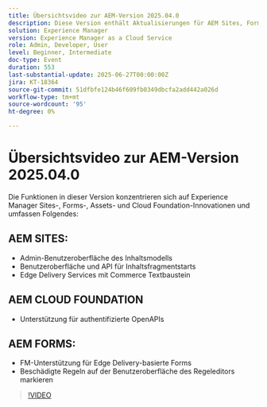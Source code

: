 ```yaml
---
title: Übersichtsvideo zur AEM-Version 2025.04.0
description: Diese Version enthält Aktualisierungen für AEM Sites, Forms, Assets und Cloud Foundation, einschließlich neuer Benutzeroberflächen, Edge Delivery-Unterstützung und OpenAPI-Authentifizierung.
solution: Experience Manager
version: Experience Manager as a Cloud Service
role: Admin, Developer, User
level: Beginner, Intermediate
doc-type: Event
duration: 553
last-substantial-update: 2025-06-27T00:00:00Z
jira: KT-18364
source-git-commit: 51dfbfe124b46f609fb0349dbcfa2add442a026d
workflow-type: tm+mt
source-wordcount: '95'
ht-degree: 0%

---
```



# Übersichtsvideo zur AEM-Version 2025.04.0

Die Funktionen in dieser Version konzentrieren sich auf Experience Manager Sites-, Forms-, Assets- und Cloud Foundation-Innovationen und umfassen Folgendes:

## AEM SITES:

* Admin-Benutzeroberfläche des Inhaltsmodells
* Benutzeroberfläche und API für Inhaltsfragmentstarts
* Edge Delivery Services &#x200B;mit Commerce Textbaustein

## AEM CLOUD FOUNDATION

* Unterstützung für authentifizierte OpenAPIs

## AEM FORMS:

* FM-Unterstützung für Edge Delivery-basierte Forms
* Beschädigte Regeln auf der Benutzeroberfläche des Regeleditors markieren

>[!VIDEO](https://video.tv.adobe.com/v/3463991/?learn=on&enablevpops)
